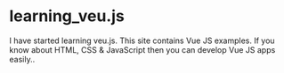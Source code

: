 # learning_veu.js
I have started learning veu.js. 
This site contains Vue JS examples. If you know about HTML, CSS & JavaScript then you can develop Vue JS apps easily..
